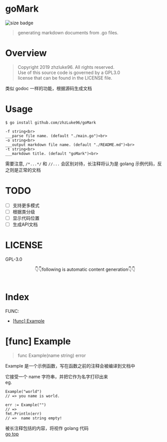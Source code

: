 # goMark
![size badge](https://img.shields.io/badge/build-passing-green)<br>
> generating markdown documents from .go files.<br>

# Overview<br>
> Copyright 2019 zhzluke96.  All rights reserved.<br>
> Use of this source code is governed by a GPL3.0<br>
> license that can be found in the LICENSE file.<br>

类似 godoc 一样的功能，根据源码生成文档<br>

# Usage<br>

```golang
$ go install github.com/zhzLuke96/goMark
```
```
-f string<br>
___parse file name. (default "./main.go")<br>
-o string<br>
___output markdown file name. (default "./README.md")<br>
-t string<br>
___markdown title. (default "goMark")<br>
```
需要注意, `/*...*/` 和 `//...` 会区别对待，长注释将认为是 golang 示例代码，反之则是正常的文档<br>
# TODO<br>
- [ ] 支持更多模式<br>
- [ ] 根据类分级<br>
- [ ] 显示代码位置<br>
- [ ] 生成API文档<br>
# LICENSE<br>
GPL-3.0<br>

<div style="text-align:center;">👇👇following is automatic content generation👇👇</div><br>

# Index

FUNC:
- [[func] Example](#[func]-Example)


# [func] Example
>func Example(name string) error

Example 是一个示例函数，写在函数之前的注释会被编译到文档中<br>

它接受一个 name 字符串，并把它作为名字打印出来<br>
eg.<br>

```golang
Example("world")
// => you name is world.

err := Example("")
// =>
fmt.Println(err)
// =>  name string empty!
```
被长注释包括的内容，将视作 golang 代码<br>
[go top](#index)

